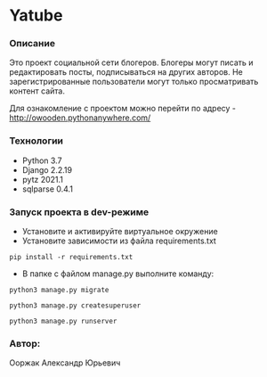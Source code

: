 # Yatube
### Описание
Это проект социальной сети блогеров. Блогеры могут писать и редактировать посты, подписываться на других авторов. Не зарегистрированные пользователи могут только просматривать   контент сайта.
 
Для ознакомление с проектом можно перейти по адресу - http://owooden.pythonanywhere.com/
### Технологии
* Python 3.7
* Django 2.2.19
* pytz 2021.1
* sqlparse 0.4.1
### Запуск проекта в dev-режиме
- Установите и активируйте виртуальное окружение
- Установите зависимости из файла requirements.txt 
```
pip install -r requirements.txt
``` 
- В папке с файлом manage.py выполните команду: 
```
python3 manage.py migrate
```
```
python3 manage.py createsuperuser
```
```
python3 manage.py runserver
```
### Автор: 
Ооржак Александр Юрьевич

